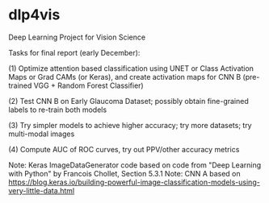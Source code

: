 # dlp4vis
Deep Learning Project for Vision Science

Tasks for final report (early December):

(1) Optimize attention based classification using UNET or Class Activation Maps or Grad CAMs (or Keras), and create activation maps for CNN B (pre-trained VGG + Random Forest Classifier)

(2) Test CNN B on Early Glaucoma Dataset; possibly obtain fine-grained labels to re-train both models

(3) Try simpler models to achieve higher accuracy; try more datasets; try multi-modal images

(4) Compute AUC of ROC curves, try out PPV/other accuracy metrics

Note: Keras ImageDataGenerator code based on code from "Deep Learning with Python" by Francois Chollet, Section 5.3.1
Note: CNN A based on https://blog.keras.io/building-powerful-image-classification-models-using-very-little-data.html
